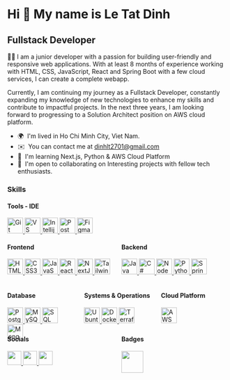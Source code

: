 # Hi 👋 My name is Le Tat Dinh #

## Fullstack Developer #

🧑‍💻 I am a junior developer with a passion for building user-friendly and responsive web applications. With at least 8 months of experience working with HTML, CSS, JavaScript, React and Spring Boot with a few cloud services, I can create a complete webapp.

Currently, I am continuing my journey as a Fullstack Developer, constantly expanding my knowledge of new technologies to enhance my skills and contribute to impactful projects. In the next three years, I am looking forward to progressing to a Solution Architect position on AWS cloud platform.

* 🌍  I'm lived in Ho Chi Minh City, Viet Nam.
* ✉️  You can contact me at [dinhlt2701@gmail.com](mailto:levanisarishvili322@gmail.com)
* 🧠  I'm learning Next.js, Python & AWS Cloud Platform
* 🤝  I'm open to collaborating on Interesting projects with fellow tech enthusiasts.

### Skills ###

#### Tools - IDE ####

<a href="https://git-scm.com/" target="_blank" rel="noreferrer">
    <img src="https://raw.githubusercontent.com/danielcranney/readme-generator/main/public/icons/skills/git-colored.svg"
        width="36" height="36" alt="Git" />
</a>
<a href="https://code.visualstudio.com/" target="_blank" rel="noreferrer">
    <img src="https://upload.wikimedia.org/wikipedia/commons/thumb/9/9a/Visual_Studio_Code_1.35_icon.svg/800px-Visual_Studio_Code_1.35_icon.svg.png"
        width="36" height="36" alt="VS Code" />
</a>
<a href="https://www.jetbrains.com/idea/download/?section=windows" target="_blank" rel="noreferrer">
    <img src="https://encrypted-tbn0.gstatic.com/images?q=tbn:ANd9GcT8fbwusxe4WMoRjHlWi_5QYN5VlDqZmwXDgQ&s" width="36"
        height="36" alt="Intellij" />
</a>
<a href="https://www.postman.com/" target="_blank" rel="noreferrer">
    <img src="https://res.cloudinary.com/postman/image/upload/t_team_logo_pubdoc/v1/team/2893aede23f01bfcbd2319326bc96a6ed0524eba759745ed6d73405a3a8b67a8"
        width="36" height="36" alt="Postman" />
</a>
<a href="https://www.figma.com/" target="_blank" rel="noreferrer">
    <img src="https://raw.githubusercontent.com/danielcranney/readme-generator/main/public/icons/skills/figma-colored.svg"
        width="36" height="36" alt="Figma" />
</a>


<div style="display: flex; justify-content: space-between;">
  <div style="width: 48%;">

#### Frontend ####

<a href="https://code.visualstudio.com/" target="_blank" rel="noreferrer">
    <img src="https://raw.githubusercontent.com/danielcranney/readme-generator/main/public/icons/skills/html5-colored.svg"
        width="36" height="36" alt="HTML5" />
</a>
<a href="https://www.w3.org/TR/CSS/#css" target="_blank" rel="noreferrer">
    <img src="https://raw.githubusercontent.com/danielcranney/readme-generator/main/public/icons/skills/css3-colored.svg"
        width="36" height="36" alt="CSS3" />
</a>
<a href="https://res.cloudinary.com/postman/image/upload/t_team_logo_pubdoc/v1/team/2893aede23f01bfcbd2319326bc96a6ed0524eba759745ed6d73405a3a8b67a8"
    target="_blank" rel="noreferrer">
    <img src="https://raw.githubusercontent.com/danielcranney/readme-generator/main/public/icons/skills/javascript-colored.svg"
        width="36" height="36" alt="JavaScript" />
</a>
<a href="https://reactjs.org/" target="_blank" rel="noreferrer">
    <img src="https://raw.githubusercontent.com/danielcranney/readme-generator/main/public/icons/skills/react-colored.svg"
        width="36" height="36" alt="React" />
</a>
<a href="https://nextjs.org/docs" target="_blank" rel="noreferrer">
    <img src="https://raw.githubusercontent.com/danielcranney/readme-generator/main/public/icons/skills/nextjs-colored.svg"
        width="36" height="36" alt="NextJs" />
</a>
<a href="https://tailwindcss.com/" target="_blank" rel="noreferrer">
    <img src="https://raw.githubusercontent.com/danielcranney/readme-generator/main/public/icons/skills/tailwindcss-colored.svg"
        width="36" height="36" alt="TailwindCSS" />
</a>
</div>
<div style="width: 48%;">

#### Backend ####

<a href="https://www.java.com/" target="_blank" rel="noreferrer">
    <img src="https://banner2.cleanpng.com/20181126/zpf/kisspng-java-scalable-vector-graphics-computer-software-lo-reveal-js-the-html-presentation-framework-1713918309448.webp"
        width="36" height="36" alt="Java" />
</a>
<a href="https://learn.microsoft.com/vi-vn/dotnet/csharp/programming-guide/concepts/" target="_blank" rel="noreferrer">
    <img src="https://banner2.cleanpng.com/20180831/iua/kisspng-c-programming-language-logo-microsoft-visual-stud-atlas-portfolio-1713945971245.webp"
        width="36" height="36" alt="C#" />
</a>
<a href="https://nodejs.org/en" target="_blank" rel="noreferrer">
    <img src="https://banner2.cleanpng.com/20180821/zwc/39e9b8bbcc5ea47a102ee953d70ff430.webp" width="36" height="36"
        alt="NodeJs" />
</a>
<a href="https://www.python.org/" target="_blank" rel="noreferrer">
    <img src="https://quantumzeitgeist.com/wp-content/uploads/pythoned.png" width="36" height="36" alt="Python" />
</a>
<a href="https://spring.io/projects/spring-boot" target="_blank" rel="noreferrer">
    <img src="https://images-cdn.openxcell.com/wp-content/uploads/2024/07/25070933/springboot-inner.svg" width="36"
        height="36" alt="Spring Boot" />
</a>
</div>
</div>
<br/>
<div style="display: flex; justify-content: space-between;">
    <div style="width: 30%; height: 100px;">

#### Database ####
  
<a href="https://www.postgresql.org/" target="_blank" rel="noreferrer">
            <img src="https://raw.githubusercontent.com/danielcranney/readme-generator/main/public/icons/skills/postgresql-colored.svg"
                width="36" height="36" alt="PostgreSQL" />
        </a>
<a href="https://www.mysql.com/" target="_blank" rel="noreferrer">
            <img src="https://pipedream.com/s.v0/app_1YMhwo/logo/orig" width="36" height="36" alt="MySQL" />
        </a>
<a href="https://www.mysql.com/" target="_blank" rel="noreferrer">
            <img src="https://banner2.cleanpng.com/20180805/xgo/93261fdbdda2d37443bab5dcdc33365c.webp" width="36" height="36"
                alt="SQL Server" />
        </a>
        <a href="https://www.mongodb.com/" target="_blank" rel="noreferrer">
            <img src="https://w7.pngwing.com/pngs/956/695/png-transparent-mongodb-original-wordmark-logo-icon-thumbnail.png" width="36" height="36"
                alt="MongoDB" />
        </a>
    </div>
    <div style="width: 30%; height: 100px;">

#### Systems & Operations ####
  
<a href="https://ubuntu.com/download" target="_blank" rel="noreferrer">
            <img src="https://tltvietnam.vn/upload/images/ubuntu-server-4.jpg" width="36" height="36" alt="Ubuntu" />
        </a>
<a href="https://www.docker.com/" target="_blank" rel="noreferrer">
            <img src="https://homepage-media.s3.ap-southeast-1.amazonaws.com/wp-content/uploads/2021/01/28133406/docker-banner.png"
                width="36" height="36" alt="Docker" />
        </a>
<a href="https://www.terraform.io/" target="_blank" rel="noreferrer">
            <img src="https://huongdanjava.com/wp-content/uploads/2023/04/terraform.png" width="36" height="36"
                alt="Terraform" />
        </a> 
    </div>
    <div style="width: 30%; height: 100px;">

#### Cloud Platform ####
  
<a href="https://aws.amazon.com/vi/" target="_blank" rel="noreferrer">
            <img src="https://media.licdn.com/dms/image/D4D12AQEmC2CSTK0unw/article-cover_image-shrink_600_2000/0/1691964348159?e=2147483647&v=beta&t=UA2DD5lAEDP28NHD9BRZIoriUAdwNxY8P465qku8lNY"
                width="36" height="36" alt="AWS" />
        </a>
    </div>
  </div>

<div style="display: flex; justify-content: space-between;">
<div style="width: 48%; height: 100px;">
 
#### Socials ####

<a href="https://github.com/dinh-le2701" target="_blank" rel="noreferrer">
        <img src="https://raw.githubusercontent.com/danielcranney/readme-generator/main/public/icons/socials/github.svg"
            width="32" height="32" />
    </a>
    <a href="https://www.linkedin.com/in/dinh-le-60454427a/" target="_blank" rel="noreferrer">
        <img src="https://raw.githubusercontent.com/danielcranney/readme-generator/main/public/icons/socials/linkedin.svg"
            width="32" height="32" />
    </a>
    <a href="+84943483739" target="_blank" rel="noreferrer">
        <img src="https://upload.wikimedia.org/wikipedia/commons/thumb/6/6b/WhatsApp.svg/1022px-WhatsApp.svg.png"
            width="32" height="32" />
    </a> 
  </div>
  <div style="width: 48%; height: 100px;">

#### Badges ####

<a href="https://www.credly.com/users/cdrdle141931" target="_blank" rel="noreferrer">
    <img src="https://images.credly.com/images/c4689f29-3940-42ca-823e-340ea05dd936/blob" width="50" height="50" />
</a>
  </div>
</div>